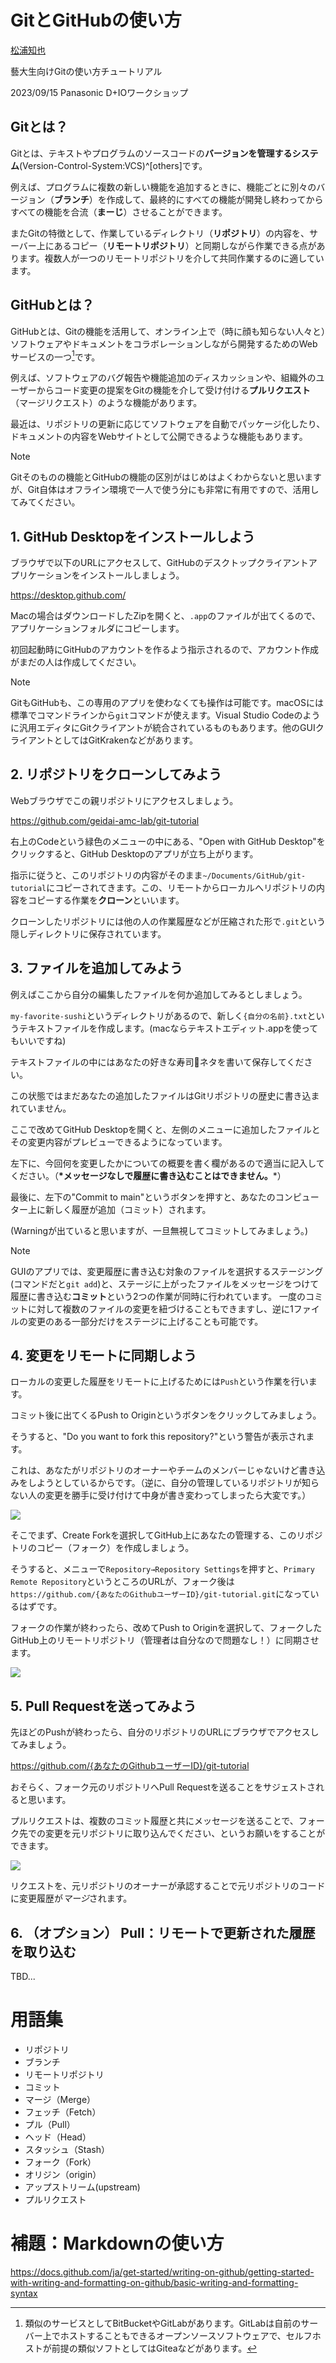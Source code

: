 # GitとGitHubの使い方

[松浦知也](https://matsuuratomoya.com)

藝大生向けGitの使い方チュートリアル

2023/09/15 Panasonic D+IOワークショップ

## Gitとは？

Gitとは、テキストやプログラムのソースコードの**バージョンを管理するシステム**(Version-Control-System:VCS)^[others]です。

例えば、プログラムに複数の新しい機能を追加するときに、機能ごとに別々のバージョン（**ブランチ**）を作成して、最終的にすべての機能が開発し終わってからすべての機能を合流（**まーじ**）させることができます。

またGitの特徴として、作業しているディレクトリ（**リポジトリ**）の内容を、サーバー上にあるコピー（**リモートリポジトリ**）と同期しながら作業できる点があります。複数人が一つのリモートリポジトリを介して共同作業するのに適しています。

[^others]: Git以外のVCSの代表例としては、より歴史の長いSubversionや、Gitと同じくリモート管理の機能を持つmercurial(hg)などがあります。

## GitHubとは？

GitHubとは、Gitの機能を活用して、オンライン上で（時に顔も知らない人々と）ソフトウェアやドキュメントをコラボレーションしながら開発するためのWebサービスの一つ[^others2]です。

例えば、ソフトウェアのバグ報告や機能追加のディスカッションや、組織外のユーザーからコード変更の提案をGitの機能を介して受け付ける**プルリクエスト**（マージリクエスト）のような機能があります。

最近は、リポジトリの更新に応じてソフトウェアを自動でパッケージ化したり、ドキュメントの内容をWebサイトとして公開できるような機能もあります。

[^others2]: 類似のサービスとしてBitBucketやGitLabがあります。GitLabは自前のサーバー上でホストすることもできるオープンソースソフトウェアで、セルフホストが前提の類似ソフトとしてはGiteaなどがあります。

> [!NOTE]
> Gitそのものの機能とGitHubの機能の区別がはじめはよくわからないと思いますが、Git自体はオフライン環境で一人で使う分にも非常に有用ですので、活用してみてください。

## 1. GitHub Desktopをインストールしよう

ブラウザで以下のURLにアクセスして、GitHubのデスクトップクライアントアプリケーションをインストールしましょう。

https://desktop.github.com/

Macの場合はダウンロードしたZipを開くと、`.app`のファイルが出てくるので、アプリケーションフォルダにコピーします。

初回起動時にGitHubのアカウントを作るよう指示されるので、アカウント作成がまだの人は作成してください。

> [!NOTE]
> GitもGitHubも、この専用のアプリを使わなくても操作は可能です。macOSには標準でコマンドラインから`git`コマンドが使えます。Visual Studio Codeのように汎用エディタにGitクライアントが統合されているものもあります。他のGUIクライアントとしてはGitKrakenなどがあります。


## 2. リポジトリをクローンしてみよう

Webブラウザでこの親リポジトリにアクセスしましょう。

https://github.com/geidai-amc-lab/git-tutorial

右上のCodeという緑色のメニューの中にある、"Open with GitHub Desktop"をクリックすると、GitHub Desktopのアプリが立ち上がります。

指示に従うと、このリポジトリの内容がそのまま`~/Documents/GitHub/git-tutorial`にコピーされてきます。この、リモートからローカルへリポジトリの内容をコピーする作業を**クローン**といいます。

クローンしたリポジトリには他の人の作業履歴などが圧縮された形で`.git`という隠しディレクトリに保存されています。

## 3. ファイルを追加してみよう

例えばここから自分の編集したファイルを何か追加してみるとしましょう。

`my-favorite-sushi`というディレクトリがあるので、新しく`{自分の名前}.txt`というテキストファイルを作成します。(macならテキストエディット.appを使ってもいいですね)

テキストファイルの中にはあなたの好きな寿司🍣ネタを書いて保存してください。

この状態ではまだあなたの追加したファイルはGitリポジトリの歴史に書き込まれていません。

ここで改めてGitHub Desktopを開くと、左側のメニューに追加したファイルとその変更内容がプレビューできるようになっています。

左下に、今回何を変更したかについての概要を書く欄があるので適当に記入してください。（__*メッセージなしで履歴に書き込むことはできません。__*）

最後に、左下の"Commit to main"というボタンを押すと、あなたのコンピューター上に新しく履歴が追加（コミット）されます。

(Warningが出ていると思いますが、一旦無視してコミットしてみましょう。)

> [!NOTE]
> GUIのアプリでは、変更履歴に書き込む対象のファイルを選択するステージング(コマンドだと`git add`)と、ステージに上がったファイルをメッセージをつけて履歴に書き込む**コミット**という2つの作業が同時に行われています。
> 一度のコミットに対して複数のファイルの変更を紐づけることもできますし、逆に1ファイルの変更のある一部分だけをステージに上げることも可能です。

## 4. 変更をリモートに同期しよう

ローカルの変更した履歴をリモートに上げるためには`Push`という作業を行います。

コミット後に出てくるPush to Originというボタンをクリックしてみましょう。

そうすると、"Do you want to fork this repository?"という警告が表示されます。

これは、あなたがリポジトリのオーナーやチームのメンバーじゃないけど書き込みをしようとしているからです。（逆に、自分の管理しているリポジトリが知らない人の変更を勝手に受け付けて中身が書き変わってしまったら大変です。）

![](img/1.png)

そこでまず、Create Forkを選択してGitHub上にあなたの管理する、このリポジトリのコピー（フォーク）を作成しましょう。

そうすると、メニューで`Repository→Repository Settings`を押すと、`Primary Remote Repository`というところのURLが、フォーク後は`https://github.com/{あなたのGithubユーザーID}/git-tutorial.git`になっているはずです。

フォークの作業が終わったら、改めてPush to Originを選択して、フォークしたGitHub上のリモートリポジトリ（管理者は自分なので問題なし！）に同期させます。

![](img/2.png)


## 5. Pull Requestを送ってみよう

先ほどのPushが終わったら、自分のリポジトリのURLにブラウザでアクセスしてみましょう。

https://github.com/{あなたのGithubユーザーID}/git-tutorial

おそらく、フォーク元のリポジトリへPull Requestを送ることをサジェストされると思います。

プルリクエストは、複数のコミット履歴と共にメッセージを送ることで、フォーク先での変更を元リポジトリに取り込んでください、というお願いをすることができます。

![](img/3.png)

リクエストを、元リポジトリのオーナーが承認することで元リポジトリのコードに変更履歴が*マージ*されます。

## 6. （オプション） Pull：リモートで更新された履歴を取り込む

TBD...

# 用語集

- リポジトリ
- ブランチ
- リモートリポジトリ
- コミット
- マージ（Merge）
- フェッチ（Fetch）
- プル（Pull）
- ヘッド（Head）
- スタッシュ（Stash）
- フォーク（Fork）
- オリジン（origin）
- アップストリーム(upstream)
- プルリクエスト

# 補題：Markdownの使い方


https://docs.github.com/ja/get-started/writing-on-github/getting-started-with-writing-and-formatting-on-github/basic-writing-and-formatting-syntax 

